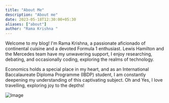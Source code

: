 ```yaml
---
title: "About Me"
description: "About me"
date: 2023-05-18T12:30:00+05:30
aliases: ["about"]
author: "Rama Krishna "
---
```

 <link rel="stylesheet" href="/custom.css">
Welcome to my blog! I'm Rama Krishna, a passionate aficionado of continental cuisine and a devoted Formula 1 enthusiast. Lewis Hamilton and the Mercedes team have my unwavering support, I enjoy researching, debating, and occasionally coding, exploring the realms of technology. 

Economics holds a special place in my heart, and as an International Baccalaureate Diploma Programme (IBDP) student, I am constantly deepening my understanding of this captivating subject.
 Oh and Yes, I love travelling, exploring joy to the depths! 

<img src="/img/vibe.jpg" class="center" alt="Image">

